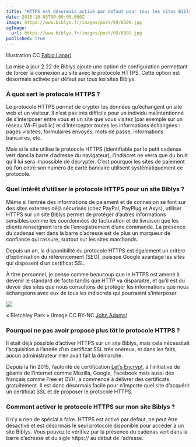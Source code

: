 ```yaml
---
title: "HTTPS est désormais activé par défaut pour tous les sites Biblys"
date: 2016-10-05T00:00:00.000Z
image: https://www.biblys.fr/images/post/09/6309.jpg
ogImage:
  url: https://www.biblys.fr/images/post/09/6309.jpg
published: true
---
```


Illustration CC [Fabio Lanari](https://commons.wikimedia.org/wiki/File:Internet2.jpg)

La mise à jour 2.22 de Biblys ajoute une option de configuration permettant de forcer la connexion au site avec le protocole HTTPS. Cette option est désormais activée par défaut sur tous les sites Biblys.

### À quoi sert le protocole HTTPS ?

Le protocole HTTPS permet de crypter les données qu’échangent un site web et un visiteur. Il n’est pas très difficile pour un individu malintentionné de s’interposer entre vous et un site que vous visitez (par exemple sur un réseau Wi-Fi public) et d’intercepter toutes les informations échangées : pages visitées, formulaires envoyés, mots de passe, informations bancaires, etc.

Mais si le site utilise le protocole HTTPS (identifiable par le petit cadenas vert dans la barre d’adresse du navigateur), l’indiscret ne verra que du bruit qu’il lui sera impossible de décrypter. C’est pourquoi les sites de paiement où l’on entre son numéro de carte bancaire utilisent systématiquement ce protocole.

### Quel intérêt d’utiliser le protocole HTTPS pour un site Biblys ?

Même si l’entrée des informations de paiement et de connexion se font sur des sites externes déjà sécurisés (chez PayPal, PayPlug et Axys), utiliser HTTPS sur un site Biblys permet de protéger d’autres informations sensibles comme les coordonnées de facturation et de livraison que les clients renseignent lors de l’enregistrement d’une commande. La présence du cadenas vert dans la barre d’adresse est de plus un marqueur de confiance qui rassure, surtout sur les sites marchands.

Depuis un an, la disponibilité du protocole HTTPS est également un critère d’optimisation du référencement (SEO), puisque Google avantage les sites qui disposent d’un certificat SSL.

À titre personnel, je pense comme beaucoup que le HTTPS est amené à devenir le standard de facto tandis que HTTP va disparaitre, et qu’il est du devoir des sites que nous consultons de protéger les informations que nous échangeons avec eux de tous les indiscrets qui pourraient s’interposer.

![](https://www.biblys.fr/biblys/media/blog/https-1.jpg)

« Bletchley Park » (Image CC BY-NC [John Adams](https://www.flickr.com/photos/netik/27070196446/in/photolist-Hf6QhW-8TmEJP-8TqszY-cA977s-9t7EDb-8TmFoe-cA8Yib-muCZyG-8TqoWC-8TmGfR-feraWP-gUzu9a-75uU5F-jR1PuL-9virR8-82yEZ1-9vmugo-ER8BYq-dPcqJ1-4uwyQL-8TtuZu-8TpNxS-8TpTjQ-4t68Lv-8Tqvi4-cA8Yts-8Xg1Dr-8TpS5S-9t4EMX-6DaKF-8TmM28-8TpRpC-cA96Ph-4t68Lp-cA972f-4t68LP-9t7Fx9-4aqKuz-9t7FzW-9t7F7W-8TqNf9-9t7FRu-8Ttuwq-9t4FUc-9t4Gaa-6GxcH1-9t4FeZ-9t4F7X-9t4FXK-Hf6QMJ))

### Pourquoi ne pas avoir proposé plus tôt le protocole HTTPS ?

Il était déjà possible d’activer HTTPS sur un site Biblys, mais cela nécessitait l’acquisition à l’année d’un certificat SSL très onéreux, et dans les faits, aucun administrateur n’en avait fait la démarche.

Depuis la fin 2015, l’autorité de certification [Let’s Encrypt](https://fr.wikipedia.org/wiki/Let%27s_Encrypt), à l’initiative de géants de l’internet comme Mozilla, Google, Facebook mais aussi des français comme Free et OVH, a commencé à délivrer des certificats gratuitement. Il est donc désormais facile pour n’importe quel site d’acquérir un certificat SSL et de proposer le protocole HTTPS.

### Comment activer le protocole HTTPS sur mon site Biblys ?

Il n’y a rien de spécial à faire. HTTPS est activé par défaut, ne peut être désactivé et est désormais le seul protocole disponible pour accéder à un site Biblys. Vous pouvez le vérifiez par la présence du cadenas vert dans la barre d’adresse et du sigle https:// au début de l’adresse.
